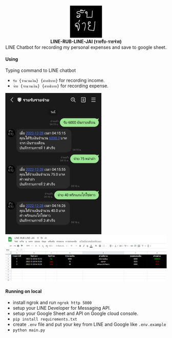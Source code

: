 <p align="center">
  <img src="https://raw.githubusercontent.com/0736b/0736b/main/Previews/line-rub-line-jai-logo.png" width="100px"/>
  <br>
  <b>LINE-RUB-LINE-JAI (รายรับ-รายจ่าย)</b>
  <br>
  LINE Chatbot for recording my personal expenses and save to google sheet.
</p>

#### Using
Typing command to LINE chatbot
- `รับ {จำนวนเงิน} {คำอธิบาย}` for recording income.
- `จ่าย {จำนวนเงิน} {คำอธิบาย}` for recording expense.
<img src="https://raw.githubusercontent.com/0736b/0736b/main/Previews/line-rub-line-jai-user1.JPG" width="300px"/>

<img src="https://raw.githubusercontent.com/0736b/0736b/main/Previews/line-rub-line-jai-user2.JPG" width="800px"/>

#### Running on local
- install ngrok and run `ngrok http 5000`
- setup your LINE Developer for Messaging API.
- setup your Google Sheet and API on Google cloud console.
- `pip install requirements.txt`
- create `.env` file and put your key from LINE and Google like `.env.example`
- `python main.py`
